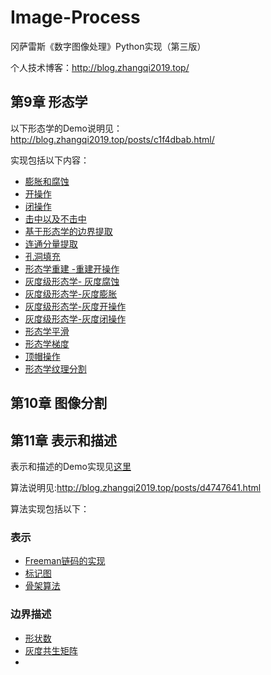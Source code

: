 # Image-Process
冈萨雷斯《数字图像处理》Python实现（第三版）

个人技术博客：http://blog.zhangqi2019.top/

## 第9章 形态学

以下形态学的Demo说明见：http://blog.zhangqi2019.top/posts/c1f4dbab.html/

实现包括以下内容：

* [膨胀和腐蚀](notebooks/形态学.ipynb)
* [开操作](notebooks/形态学.ipynb)
* [闭操作](notebooks/形态学.ipynb)
* [击中以及不击中 ](notebooks/形态学.ipynb)
* [基于形态学的边界提取](notebooks/形态学.ipynb)
* [连通分量提取](notebooks/形态学.ipynb)
* [孔洞填充](notebooks/形态学.ipynb)
* [形态学重建 -重建开操作](notebooks/形态学.ipynb)
* [灰度级形态学- 灰度腐蚀](notebooks/形态学.ipynb)
* [灰度级形态学-灰度膨胀](notebooks/形态学.ipynb)
* [灰度级形态学-灰度开操作](notebooks/形态学.ipynb)
* [灰度级形态学-灰度闭操作](notebooks/形态学.ipynb)
* [形态学平滑](notebooks/形态学.ipynb)
* [形态学梯度](notebooks/形态学.ipynb)
* [顶帽操作](notebooks/形态学.ipynb)
* [形态学纹理分割](notebooks/形态学.ipynb)

##  第10章 图像分割



## 第11章 表示和描述

表示和描述的Demo实现见[这里](notebooks\图像表示与描述.ipynb)

算法说明见:http://blog.zhangqi2019.top/posts/d4747641.html

算法实现包括以下：

### 表示 

* [Freeman链码的实现](src/chapter11/freeman_code.py)
* [标记图](src/chapter11/mark_sheet.py)
* [骨架算法](src/chapter11/mat.py)


### 边界描述

* [形状数](src/chapter11/shape_number.py)
* [灰度共生矩阵](src/chapter11/texture.py)
* 